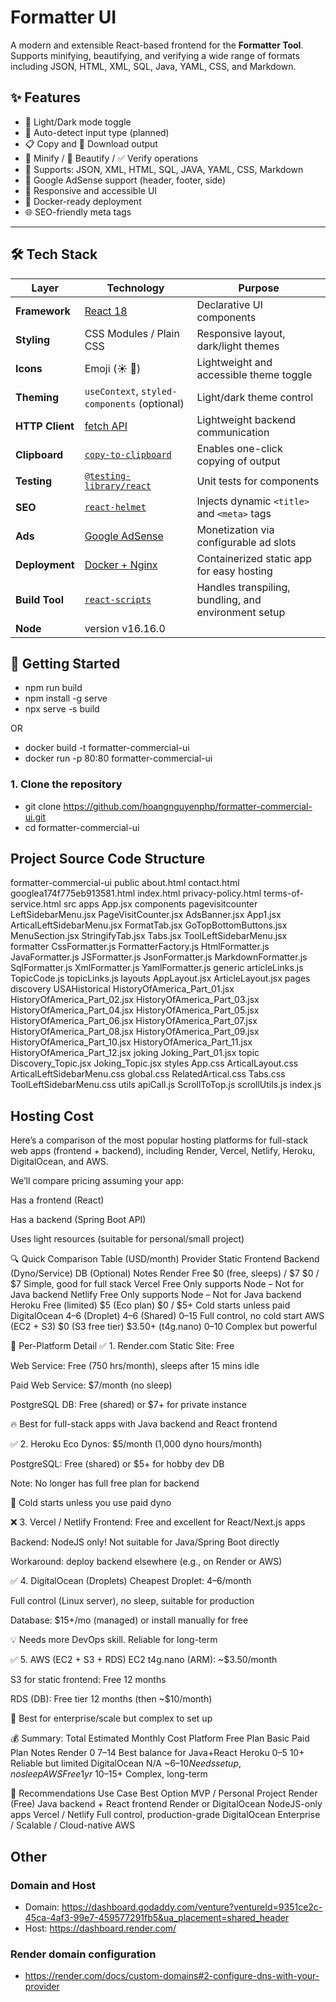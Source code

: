 # Formatter UI

A modern and extensible React-based frontend for the **Formatter Tool**. Supports minifying, beautifying, and verifying a wide range of formats including JSON, HTML, XML, SQL, Java, YAML, CSS, and Markdown.

## ✨ Features

- 🌙 Light/Dark mode toggle
- 🔎 Auto-detect input type (planned)
- 📋 Copy and 💾 Download output
- 🧼 Minify / 🎨 Beautify / ✅ Verify operations
- 🧾 Supports: JSON, XML, HTML, SQL, JAVA, YAML, CSS, Markdown
- 📢 Google AdSense support (header, footer, side)
- 📱 Responsive and accessible UI
- 🐳 Docker-ready deployment
- 🌐 SEO-friendly meta tags

---

## 🛠 Tech Stack

| Layer           | Technology                                                            | Purpose                                              |
|-----------------|-----------------------------------------------------------------------|------------------------------------------------------|
| **Framework**   | [React 18](https://reactjs.org/)                                      | Declarative UI components                            |
| **Styling**     | CSS Modules / Plain CSS                                               | Responsive layout, dark/light themes                 |
| **Icons**       | Emoji (☀️ 🌙)                                                         | Lightweight and accessible theme toggle              |
| **Theming**     | `useContext`, `styled-components` (optional)                          | Light/dark theme control                             |
| **HTTP Client** | [fetch API](https://developer.mozilla.org/en-US/docs/Web/API/Fetch_API) | Lightweight backend communication                    |
| **Clipboard**   | [`copy-to-clipboard`](https://www.npmjs.com/package/copy-to-clipboard) | Enables one-click copying of output                  |
| **Testing**     | [`@testing-library/react`](https://testing-library.com/)              | Unit tests for components                            |
| **SEO**         | [`react-helmet`](https://github.com/nfl/react-helmet)                 | Injects dynamic `<title>` and `<meta>` tags          |
| **Ads**         | [Google AdSense](https://www.google.com/adsense/)                     | Monetization via configurable ad slots               |
| **Deployment**  | [Docker + Nginx](https://www.docker.com/)                             | Containerized static app for easy hosting            |
| **Build Tool**  | [`react-scripts`](https://create-react-app.dev/)                      | Handles transpiling, bundling, and environment setup |
| **Node**        | version v16.16.0                                                      |                                                      |   

## 🚀 Getting Started
- npm run build
- npm install -g serve
- npx serve -s build

OR

- docker build -t formatter-commercial-ui
- docker run -p 80:80 formatter-commercial-ui

### 1. Clone the repository

- git clone https://github.com/hoangnguyenphp/formatter-commercial-ui.git
- cd formatter-commercial-ui

## Project Source Code Structure

formatter-commercial-ui
	public
		about.html
		contact.html
		googlea174f775eb913581.html
		index.html
		privacy-policy.html
		terms-of-service.html
	src
		apps
			App.jsx
		components
			pagevisitcounter
				LeftSidebarMenu.jsx
				PageVisitCounter.jsx
			AdsBanner.jsx
			App1.jsx
			ArticalLeftSidebarMenu.jsx
			FormatTab.jsx
			GoTopBottomButtons.jsx
			MenuSection.jsx
			StringifyTab.jsx
			Tabs.jsx
			ToolLeftSidebarMenu.jsx
		formatter
			CssFormatter.js
			FormatterFactory.js
			HtmlFormatter.js
			JavaFormatter.js
			JSFormatter.js
			JsonFormatter.js
			MarkdownFormatter.js
			SqlFormatter.js
			XmlFormatter.js
			YamlFormatter.js
		generic
			articleLinks.js
			TopicCode.js
			topicLinks.js
		layouts
			AppLayout.jsx
			ArticleLayout.jsx
		pages
			discovery
				USAHistorical
					HistoryOfAmerica_Part_01.jsx
					HistoryOfAmerica_Part_02.jsx
					HistoryOfAmerica_Part_03.jsx
					HistoryOfAmerica_Part_04.jsx
					HistoryOfAmerica_Part_05.jsx
					HistoryOfAmerica_Part_06.jsx
					HistoryOfAmerica_Part_07.jsx
					HistoryOfAmerica_Part_08.jsx
					HistoryOfAmerica_Part_09.jsx
					HistoryOfAmerica_Part_10.jsx
					HistoryOfAmerica_Part_11.jsx
					HistoryOfAmerica_Part_12.jsx
			joking
				Joking_Part_01.jsx
			topic
				Discovery_Topic.jsx
				Joking_Topic.jsx
		styles
			App.css
			ArticalLayout.css
			ArticalLeftSidebarMenu.css
			global.css
			RelatedArtical.css
			Tabs.css
			ToolLeftSidebarMenu.css
		utils
			apiCall.js
			ScrollToTop.js
			scrollUtils.js
		index.js

## Hosting Cost
Here’s a comparison of the most popular hosting platforms for full-stack web apps (frontend + backend), including Render, Vercel, Netlify, Heroku, DigitalOcean, and AWS.

We’ll compare pricing assuming your app:

Has a frontend (React)

Has a backend (Spring Boot API)

Uses light resources (suitable for personal/small project)

🔍 Quick Comparison Table (USD/month)
Provider	Static Frontend	Backend (Dyno/Service)	DB (Optional)	Notes
Render	Free	$0 (free, sleeps) / $7	$0 / $7	Simple, good for full stack
Vercel	Free	Only supports Node	–	Not for Java backend
Netlify	Free	Only supports Node	–	Not for Java backend
Heroku	Free (limited)	$5 (Eco plan)	$0 / $5+	Cold starts unless paid
DigitalOcean	$4–$6 (Droplet)	$4–$6 (Shared)	$0–$15	Full control, no cold start
AWS (EC2 + S3)	$0 (S3 free tier)	$3.50+ (t4g.nano)	$0–$10	Complex but powerful

🧾 Per-Platform Detail
✅ 1. Render.com
Static Site: Free

Web Service: Free (750 hrs/month), sleeps after 15 mins idle

Paid Web Service: $7/month (no sleep)

PostgreSQL DB: Free (shared) or $7+ for private instance

🔥 Best for full-stack apps with Java backend and React frontend

✅ 2. Heroku
Eco Dynos: $5/month (1,000 dyno hours/month)

PostgreSQL: Free (shared) or $5+ for hobby dev DB

Note: No longer has full free plan for backend

🔄 Cold starts unless you use paid dyno

❌ 3. Vercel / Netlify
Frontend: Free and excellent for React/Next.js apps

Backend: NodeJS only! Not suitable for Java/Spring Boot directly

Workaround: deploy backend elsewhere (e.g., on Render or AWS)

✅ 4. DigitalOcean (Droplets)
Cheapest Droplet: $4–$6/month

Full control (Linux server), no sleep, suitable for production

Database: $15+/mo (managed) or install manually for free

💡 Needs more DevOps skill. Reliable for long-term

✅ 5. AWS (EC2 + S3 + RDS)
EC2 t4g.nano (ARM): ~$3.50/month

S3 for static frontend: Free 12 months

RDS (DB): Free tier 12 months (then ~$10/month)

💼 Best for enterprise/scale but complex to set up

💰 Summary: Total Estimated Monthly Cost
Platform	Free Plan	Basic Paid Plan	Notes
Render	$0	~$7–14	Best balance for Java+React
Heroku	$0–5	~$10+	Reliable but limited
DigitalOcean	N/A	~$6–10	Needs setup, no sleep
AWS	Free 1yr	~$10–15+	Complex, long-term

🧠 Recommendations
Use Case	Best Option
MVP / Personal Project	Render (Free)
Java backend + React frontend	Render or DigitalOcean
NodeJS-only apps	Vercel / Netlify
Full control, production-grade	DigitalOcean
Enterprise / Scalable / Cloud-native	AWS

## Other
### Domain and Host
- Domain: https://dashboard.godaddy.com/venture?ventureId=9351ce2c-45ca-4af3-99e7-459577291fb5&ua_placement=shared_header
- Host: https://dashboard.render.com/

### Render domain configuration

- https://render.com/docs/custom-domains#2-configure-dns-with-your-provider
